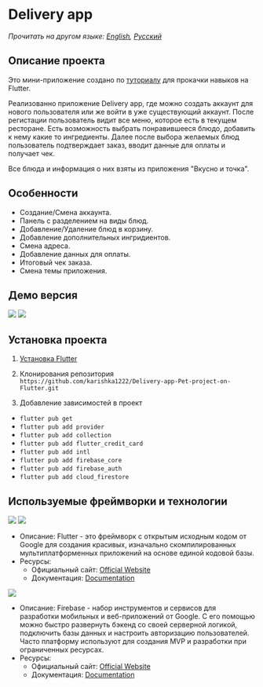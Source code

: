 # Delivery app

_Прочитать на другом языке: [English](README.md), [Русский](README.ru.md)_

## Описание проекта

Это мини-приложение создано по [туториалу](https://www.youtube.com/watch?v=rHIFJo4IbOE) для прокачки навыков на Flutter.

Реализованно приложение Delivery app, гдe можно создать аккаунт для нового пользователя или же войти в уже существующий аккаунт. После регистации пользователь видит все меню, которое есть в текущем ресторане. Есть возможность выбрать понравившееся блюдо, добавить к нему какие то ингредиенты. Далее после выбора желаемых блюд пользователь подтверждает заказ, вводит данные для оплаты и получает чек.

Все блюда и информация о них взяты из приложения "Вкусно и точка".

## Особенности

- Создание/Смена аккаунта.
- Панель с разделением на виды блюд.
- Добавление/Удаление блюд в корзину.
- Добавление дополнительных ингридиентов.
- Смена адреса.
- Добавление данных для оплаты.
- Итоговый чек заказа.
- Смена темы приложения.

## Демо версия

<img src="lib/images/delivery light mode.png" width="" />

<img src="lib/images/delivery dark mode.png" width="" />

## Установка проекта

1. [Установка Flutter](https://docs.flutter.dev/get-started/install)

2. Клонирования репозитория
   `https://github.com/karishka1222/Delivery-app-Pet-project-on-Flutter.git`

3. Добавление зависимостей в проект

- `flutter pub get`
- `flutter pub add provider`
- `flutter pub add collection`
- `flutter pub add flutter_credit_card`
- `flutter pub add intl`
- `flutter pub add firebase_core`
- `flutter pub add firebase_auth`
- `flutter pub add cloud_firestore`

## Используемые фреймворки и технологии

<img src="https://img.shields.io/badge/Flutter%20-%2302569B.svg?&style=for-the-badge&logo=Flutter&logoColor=white" />

<img src="https://img.shields.io/badge/dart-%230175C2.svg?&style=for-the-badge&logo=dart&logoColor=white"/>

* Описание: Flutter - это фреймворк с открытым исходным кодом от Google для создания красивых, изначально скомпилированных мультиплатформенных приложений на основе единой кодовой базы.
* Ресурсы:
  * Официальный сайт: [Official Website](https://flutter.dev/)
  * Документация: [Documentation](https://docs.flutter.dev/)

<img src="https://img.shields.io/badge/firebase%20-%23039BE5.svg?&style=for-the-badge&logo=firebase"/>

* Описание: Firebase - набор инструментов и сервисов для разработки мобильных и веб-приложений от Google. С его помощью можно быстро развернуть бэкенд со своей серверной логикой, подключить базы данных и настроить авторизацию пользователей. Часто платформу используют для создания MVP и разработки при ограниченных ресурсах.
* Ресурсы:
  * Официальный сайт: [Official Website](https://firebase.google.com/)
  * Документация: [Documentation](https://firebase.google.com/docs?hl=ru)